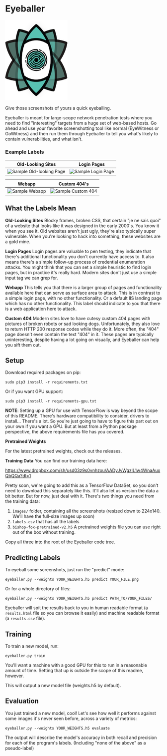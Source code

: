 # Eyeballer

![Logo](/docs/eyeballer_logo.png)


Give those screenshots of yours a quick eyeballing.

Eyeballer is meant for large-scope network penetration tests where you need to find "interesting" targets from a huge set of web-based hosts. Go ahead and use your favorite screenshotting tool like normal (EyeWitness or GoWitness) and then run them through Eyeballer to tell you what's likely to contain vulnerabilities, and what isn't.


### Example Labels

| Old-Looking Sites | Login Pages |
| ------ |:-----:|
| ![Sample Old-looking Page](/docs/old-looking.png) | ![Sample Login Page](/docs/login.png) |

| Webapp | Custom 404's |
| ------ |:-----:|
| ![Sample Webapp](/docs/homepage.png) | ![Sample Custom 404](/docs/404.png) |

## What the Labels Mean

**Old-Looking Sites**
Blocky frames, broken CSS, that certain "je ne sais quoi" of a website that looks like it was designed in the early 2000's. You know it when you see it. Old websites aren't just ugly, they're also typically super vulnerable. When you're looking to hack into something, these websites are a gold mine.

**Login Pages**
Login pages are valuable to pen testing, they indicate that there's additional functionality you don't currently have access to. It also means there's a simple follow-up process of credential enumeration attacks. You might think that you can set a simple heuristic to find login pages, but in practice it's really hard. Modern sites don't just use a simple input tag we can grep for.

**Webapp**
This tells you that there is a larger group of pages and functionality available here that can serve as surface area to attack. This is in contrast to a simple login page, with no other functionality. Or a default IIS landing page which has no other functionality. This label should indicate to you that there is a web application here to attack.

**Custom 404**
Modern sites love to have cutesy custom 404 pages with pictures of broken robots or sad looking dogs. Unfortunately, they also love to return HTTP 200 response codes while they do it. More often, the "404" page doesn't even contain the text "404" in it. These pages are typically uninteresting, despite having a lot going on visually, and Eyeballer can help you sift them out.

## Setup

Download required packages on pip:
```
sudo pip3 install -r requirements.txt
```

Or if you want GPU support:
```
sudo pip3 install -r requirements-gpu.txt
```

**NOTE**: Setting up a GPU for use with TensorFlow is way beyond the scope of this README. There's hardware compatibility to consider, drivers to install... There's a lot. So you're just going to have to figure this part out on your own if you want a GPU. But at least from a Python package perspective, the above requirements file has you covered.

**Pretrained Weights**

For the latest pretrained weights, check out the releases.

**Training Data** You can find our training data here:

https://www.dropbox.com/sh/usd03z9s0vnhzxu/AADyJvWgzlL1w4WnaAuxQbQQa?dl=1

Pretty soon, we're going to add this as a TensorFlow DataSet, so you don't need to download this separately like this. It'll also let us version the data a bit better. But for now, just deal with it. There's two things you need from the training data:

1. `images/` folder, containing all the screenshots (resized down to 224x140. We'll have the full-size images up soon)
2. `labels.csv` that has all the labels
3. `bishop-fox-pretrained-v2.h5` A pretrained weights file you can use right out of the box without training.

Copy all three into the root of the Eyeballer code tree.

## Predicting Labels
To eyeball some screenshots, just run the "predict" mode:

```
eyeballer.py --weights YOUR_WEIGHTS.h5 predict YOUR_FILE.png
```

Or for a whole directory of files:

```
eyeballer.py --weights YOUR_WEIGHTS.h5 predict PATH_TO/YOUR_FILES/
```

Eyeballer will spit the results back to you in human readable format (a `results.html` file so you can browse it easily) and machine readable format (a `results.csv` file).


## Training
To train a new model, run:
```
eyeballer.py train
```

You'll want a machine with a good GPU for this to run in a reasonable amount of time. Setting that up is outside the scope of this readme, however.

This will output a new model file (weights.h5 by default).

## Evaluation

You just trained a new model, cool! Let's see how well it performs against some images it's never seen before, across a variety of metrics:

```
eyeballer.py --weights YOUR_WEIGHTS.h5 evaluate
```

The output will describe the model's accuracy in both recall and precision for each of the program's labels. (Including "none of the above" as a pseudo-label)
